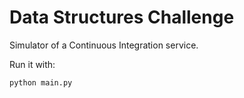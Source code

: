 # Data Structures Challenge

Simulator of a Continuous Integration service.

Run it with:

```
python main.py
```
